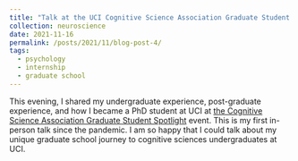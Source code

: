 ```yaml
---
title: "Talk at the UCI Cognitive Science Association Graduate Student Spotlight"
collection: neuroscience
date: 2021-11-16
permalink: /posts/2021/11/blog-post-4/
tags:
  - psychology
  - internship
  - graduate school
---
```


This evening, I shared my undergraduate experience, post-graduate experience, and how I became a PhD student at UCI at [the Cognitive Science Association Graduate Student Spotlight](https://campusgroups.uci.edu/cogsciassociation/rsvp_boot?id=1382259) event. This is my first in-person talk since the pandemic. I am so happy that I could talk about my unique graduate school journey to cognitive sciences undergraduates at UCI.